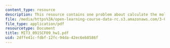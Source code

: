 ```yaml
---
content_type: resource
description: This resource contains one problem about calculate the molecular weight.
file: /media/https%3A/open-learning-course-data-rc.s3.amazonaws.com/3-091sc-introduction-to-solid-state-chemistry-fall-2010/2dffe41cfdbf12fc94da42ec6eb8586f_MIT3_091SCF09_hw1.pdf
file_type: application/pdf
resourcetype: Document
title: MIT3_091SCF09_hw1.pdf
uid: 2dffe41c-fdbf-12fc-94da-42ec6eb8586f
---
```

